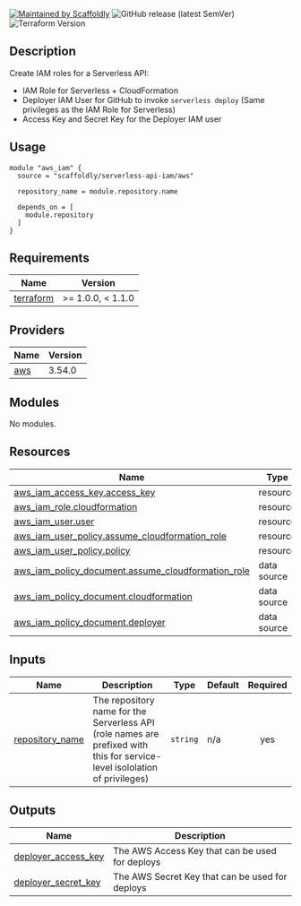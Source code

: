 [![Maintained by Scaffoldly](https://img.shields.io/badge/maintained%20by-scaffoldly-blueviolet)](https://github.com/scaffoldly)
![GitHub release (latest SemVer)](https://img.shields.io/github/v/release/scaffoldly/terraform-aws-serverless-api-iam)
![Terraform Version](https://img.shields.io/badge/tf-%3E%3D0.15.0-blue.svg)

## Description

Create IAM roles for a Serverless API:

- IAM Role for Serverless + CloudFormation
- Deployer IAM User for GitHub to invoke `serverless deploy` (Same privileges as the IAM Role for Serverless)
- Access Key and Secret Key for the Deployer IAM user

## Usage

```hcl
module "aws_iam" {
  source = "scaffoldly/serverless-api-iam/aws"

  repository_name = module.repository.name

  depends_on = [
    module.repository
  ]
}
```

<!-- BEGIN_TF_DOCS -->
## Requirements

| Name | Version |
|------|---------|
| <a name="requirement_terraform"></a> [terraform](#requirement\_terraform) | >= 1.0.0, < 1.1.0 |

## Providers

| Name | Version |
|------|---------|
| <a name="provider_aws"></a> [aws](#provider\_aws) | 3.54.0 |

## Modules

No modules.

## Resources

| Name | Type |
|------|------|
| [aws_iam_access_key.access_key](https://registry.terraform.io/providers/hashicorp/aws/latest/docs/resources/iam_access_key) | resource |
| [aws_iam_role.cloudformation](https://registry.terraform.io/providers/hashicorp/aws/latest/docs/resources/iam_role) | resource |
| [aws_iam_user.user](https://registry.terraform.io/providers/hashicorp/aws/latest/docs/resources/iam_user) | resource |
| [aws_iam_user_policy.assume_cloudformation_role](https://registry.terraform.io/providers/hashicorp/aws/latest/docs/resources/iam_user_policy) | resource |
| [aws_iam_user_policy.policy](https://registry.terraform.io/providers/hashicorp/aws/latest/docs/resources/iam_user_policy) | resource |
| [aws_iam_policy_document.assume_cloudformation_role](https://registry.terraform.io/providers/hashicorp/aws/latest/docs/data-sources/iam_policy_document) | data source |
| [aws_iam_policy_document.cloudformation](https://registry.terraform.io/providers/hashicorp/aws/latest/docs/data-sources/iam_policy_document) | data source |
| [aws_iam_policy_document.deployer](https://registry.terraform.io/providers/hashicorp/aws/latest/docs/data-sources/iam_policy_document) | data source |

## Inputs

| Name | Description | Type | Default | Required |
|------|-------------|------|---------|:--------:|
| <a name="input_repository_name"></a> [repository\_name](#input\_repository\_name) | The repository name for the Serverless API (role names are prefixed with this for service-level isololation of privileges) | `string` | n/a | yes |

## Outputs

| Name | Description |
|------|-------------|
| <a name="output_deployer_access_key"></a> [deployer\_access\_key](#output\_deployer\_access\_key) | The AWS Access Key that can be used for deploys |
| <a name="output_deployer_secret_key"></a> [deployer\_secret\_key](#output\_deployer\_secret\_key) | The AWS Secret Key that can be used for deploys |
<!-- END_TF_DOCS -->
